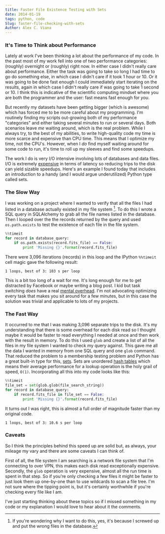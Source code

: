```yaml
---
title: Faster File Existence Testing with Sets
date: 2014-01-19
tags: python, code
Slug: faster-file-checking-with-sets
Author: Alex C. Viana
---
```


### It's Time to Think about Performance

Lately at work I've been thinking a lot about the performance of my code.  In the past most of my work fell into one of two performance categories: (roughly) overnight or (roughly) right now. In either case I didn't really care about performance. Either the task was going to take so long I had time to go do something else, in which case I didn't care if it took 1 hour or 10. Or it was going to be done fast enough I could immediately start iterating on the results, again in which case I didn't really care if was going to take 1 second or 10. I think this is indicative of the scientific computing mindset where you are both the programmer and the user: fast means fast enough for _you_. 

But recently my datasets have been getting bigger (which is awesome) which has forced me to be more careful about my programming. I'm routinely finding my scripts out-growing both of my performance "categories" and either taking several minutes to run or several days. Both scenarios leave _me_ waiting around, which is the real problem. While I always try, to the best of my abilities, to write high-quality code my time is more scarce and expensive than CPU time. This means that I optimize my time, not the CPU's. However, when I _do_ find myself waiting around for some code to run, it's time to roll up my sleeves and find some speedups.

The work I do is very I/O intensive involving lots of databases and data files. I/O is extremely [expensive](https://gist.github.com/hellerbarde/2843375) in terms of latency so reducing trips to the disk can yield sizable speedups. Here's an example I found today that includes an introduction to a handy (and I would argue underutilized) Python type called sets.

### The Slow Way

I was working on a project where I wanted to verify that all the files I had listed in a database actually existed in my file system [^1]. To do this I wrote a SQL query in SQLAlchemy to grab all the file names listed in the database. Then I looped over the the records returned by the query and used `os.path.exists` to test the existence of each file in the file system.

```python
%%timeit
for record in database_query:
    if os.path.exists(record.fits_file) == False:
        print 'Missing {}'.format(record.fits_file)
```

There were 3,096 iterations (records) in this loop and the IPython `%%timeit` cell magic gave the following result:

```
1 loops, best of 3: 103 s per loop
```

This is a bit too long of a wait for me. It's long enough for me to get distracted by Facebook or maybe writing a blog post. I kid but task switching _does_ have a real [mental overhead](http://www.codinghorror.com/blog/2006/09/the-multi-tasking-myth.html). I'm not advocating optimizing every task that makes you sit around for a few minutes, but in this case the solution was trivial and applicable to lots of my projects.

### The Fast Way

It occurred to me that I was making 3,096 separate trips to the disk. It's my understanding that there is some overhead for each disk read so I thought maybe it would be faster to read everything I needed at once and then work with the result in memory. To do this I used `glob` and create a list of all the files in my file system I wanted to check my query against. This gave me all the data I wanted in memory from one SQL query and one `glob` command. That reduced the problem to a membership testing problem and Python has a great built-in type for this, [sets](http://docs.python.org/2/tutorial/datastructures.html#sets). Sets are unordered [hash tables](https://en.wikipedia.org/wiki/Hash_table) which means their average performance for a lookup operation is the holy grail of speed, `O(1)`. Incorporating all this into my code looks like this:

```python
%%timeit
file_set = set(glob.glob(file_search_string))
for record in database_query:
    if record.fits_file in file_set == False:
        print 'Missing {}'.format(record.fits_file)
```

It turns out I was right, this is almost a full order of magnitude faster than my original code.

```
1 loops, best of 3: 10.6 s per loop
```

### Caveats

So I think the principles behind this speed up are solid but, as always, your mileage my vary and there are some caveats I can think of.

First of all, the file system I am searching is a network file system that I'm connecting to over VPN, this makes each disk read exceptionally expensive. Secondly, the `glob` operation is very expensive, almost all the run time is spent in that step. So if you're only checking a few files it might be faster to just look them up one-by-one than to use wildcards to scan a file tree. I'm not sure where the tipping point is, but it's certainly worthwhile if you're checking every file like I am.

I've just starting thinking about these topics so if I missed something in my code or my explanation I would love to hear about it the comments.

[^1]: If you're wondering why I want to do this, yes, it's because I screwed up and put the wrong files in the database.
